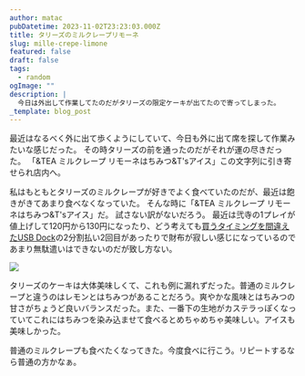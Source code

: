 ```yaml
---
author: matac
pubDatetime: 2023-11-02T23:23:03.000Z
title: タリーズのミルクレープリモーネ
slug: mille-crepe-limone
featured: false
draft: false
tags:
  - random
ogImage: ""
description: |
  今日は外出して作業してたのだがタリーズの限定ケーキが出てたので寄ってしまった。
_template: blog_post
---
```


最近はなるべく外に出て歩くようにしていて、今日も外に出て席を探して作業みたいな感じだった。
その時タリーズの前を通ったのだがそれが運の尽きだった。
「&TEA ミルクレープ リモーネはちみつ&T'sアイス」この文字列に引き寄せられ店内へ。

私はもともとタリーズのミルクレープが好きでよく食べていたのだが、最近は飽きがきてあまり食べなくなっていた。
そんな時に「&TEA ミルクレープ リモーネはちみつ&T'sアイス」だ。
試さない訳がないだろう。
最近は弐寺の1プレイが値上げして120円から130円になったり、どう考えても[買うタイミングを間違えたUSB Dock](/posts/usb-dock)の2分割払い2回目があったりで財布が寂しい感じになっているのであまり無駄遣いはできないのだが致し方ない。

![](/img/turrys-mille-limo.jpg)

タリーズのケーキは大体美味しくて、これも例に漏れずだった。普通のミルクレープと違うのはレモンとはちみつがあることだろう。爽やかな風味とはちみつの甘さがちょうど良いバランスだった。また、一番下の生地がカステラっぽくなっていてこれにはちみつを染み込ませて食べるとめちゃめちゃ美味しい。アイスも美味しかった。

普通のミルクレープも食べたくなってきた。今度食べに行こう。リピートするなら普通の方かなぁ。
